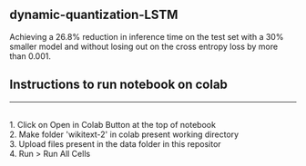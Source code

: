## dynamic-quantization-LSTM

Achieving a 26.8% reduction in inference time on the test set with a 30% smaller model and without losing out on the cross entropy loss by more than 0.001. 

## Instructions to run notebook on colab  
----------------------------------------------------------------------------------------
<br>
1. Click on Open in Colab Button at the top of notebook  
<br>
2. Make folder 'wikitext-2' in colab present working directory
<br>
3. Upload files present in the data folder in this repositor
<br>  
4. Run > Run All Cells  
